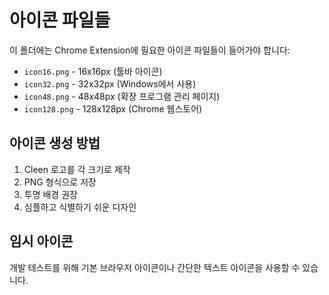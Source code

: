 # 아이콘 파일들

이 폴더에는 Chrome Extension에 필요한 아이콘 파일들이 들어가야 합니다:

- `icon16.png` - 16x16px (툴바 아이콘)
- `icon32.png` - 32x32px (Windows에서 사용)
- `icon48.png` - 48x48px (확장 프로그램 관리 페이지)
- `icon128.png` - 128x128px (Chrome 웹스토어)

## 아이콘 생성 방법

1. Cleen 로고를 각 크기로 제작
2. PNG 형식으로 저장
3. 투명 배경 권장
4. 심플하고 식별하기 쉬운 디자인

## 임시 아이콘

개발 테스트를 위해 기본 브라우저 아이콘이나 간단한 텍스트 아이콘을 사용할 수 있습니다.